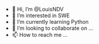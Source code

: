 - 👋 Hi, I’m @LouisNDV
- 👀 I’m interested in SWE
- 🌱 I’m currently learning Python
- 💞️ I’m looking to collaborate on ...
- 📫 How to reach me ...

<!---
LouisNDV/LouisNDV is a ✨ special ✨ repository because its `README.md` (this file) appears on your GitHub profile.
You can click the Preview link to take a look at your changes.
--->
